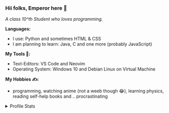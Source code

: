 ### Hii folks, Emperor here 🤟
*A class 10^th Student who loves programming.*

**Languages:**
  - I use: Python and sometimes HTML & CSS
  - I am planning to learn: Java, C and one more (probably JavaScript)

**My Tools 🔧:**
  - Text-Editors: VS Code and Neovim 
  - Operating System: Windows 10 and Debian Linux on Virtual Machine

**My Hobbies ✍:**
  - programming, watching anime (not a weeb though 😂), learning physics, reading   self-help books and .. procrastinating

<details>
  <summary> Profile Stats </summary>
  <br/>
  <img src="https://github-readme-stats.vercel.app/api/?username=E-M-P-E-R-O-R&layout=compact&show_icons=true&include_all_commits=true&hide_border=false&theme=tokyonight"/>  
</details>



